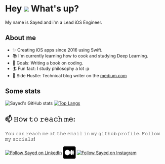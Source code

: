 <h1> Hey <img src="https://emojis.slackmojis.com/emojis/images/1577305505/7373/hand_wave.gif?1577305505" width="50" /> What's up?</h1>

<p> My name is Sayed and i'm a Lead iOS Engineer.

## About me

- ✨ Creating iOS apps since 2016 using Swift.
- 📚 I'm currently learning how to cook and studying Deep Learning.
- 🎯 Goals: Writing a book on coding.
- 🏄 Fun fact: I study philosophy a lot :p
- 🍪 Side Hustle: Technical blog writer on the [medium.com](https://medium.com/@smalam119)

## Some stats

![Sayed's GitHub stats](https://github-readme-stats.vercel.app/api?username=smalam119&count_private=true&show_icons=true&theme=cobalt)
[![Top Langs](https://github-readme-stats.vercel.app/api/top-langs/?username=smalam119&hide=html,css,objective-c,shell,php&exclude_repo=Tracker,Fleet-Management-System,Grocery-list-app-for-ma-Thyme,route_planner_revisited,Nessy-Widget,PubNub-Push-Notification-V4&layout=compact)](https://github.com/smalam119)

## 📫 𝙷𝚘𝚠 𝚝𝚘 𝚛𝚎𝚊𝚌𝚑 𝚖𝚎:
𝚈𝚘𝚞 𝚌𝚊𝚗 𝚛𝚎𝚊𝚌𝚑 𝚖𝚎 𝚊𝚝 𝚝𝚑𝚎 𝚎𝚖𝚊𝚒𝚕 𝚒𝚗 𝚖𝚢 𝚐𝚒𝚝𝚑𝚞𝚋 𝚙𝚛𝚘𝚏𝚒𝚕𝚎. 𝙵𝚘𝚕𝚕𝚘𝚠 𝚖𝚢 𝚜𝚘𝚌𝚒𝚊𝚕𝚜!

[<img src="https://raw.githubusercontent.com/Raymo111/Raymo111/master/socials/linkedin.png" height="40em" align="center" alt="Follow Sayed on LinkedIn" title="Follow Sayed on LinkedIn"/>](https://linkedin.com/in/sayed-mahmudul-alam)
[<img src="https://github.com/smalam119/smalam119/blob/main/5968906.png" height="40em" align="center" alt="Follow Sayed on Medium" title="Follow Sayed on Medium"/>](https://medium.com/@smalam119)
[<img src="https://raw.githubusercontent.com/Raymo111/Raymo111/master/socials/instagram.svg" height="40em" align="center" alt="Follow Sayed on Instagram" title="Follow Sayed on Instagram"/>](https://www.instagram.com/sayed.mahmudul.alam/?igshid=YmMyMTA2M2Y%3D)
